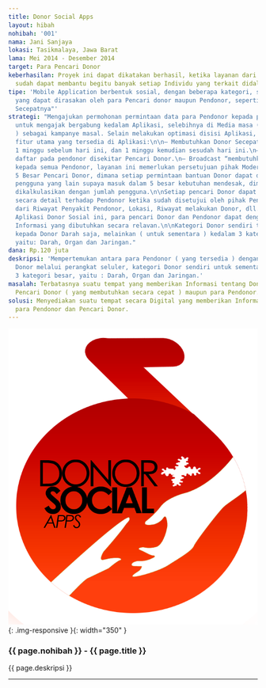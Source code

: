 ```yaml
---
title: Donor Social Apps
layout: hibah
nohibah: '001'
nama: Jani Sanjaya
lokasi: Tasikmalaya, Jawa Barat
lama: Mei 2014 - Desember 2014
target: Para Pencari Donor
keberhasilan: Proyek ini dapat dikatakan berhasil, ketika layanan dari Proyek ini
  sudah dapat membantu begitu banyak setiap Individu yang terkait didalamnya.
tipe: 'Mobile Application berbentuk sosial, dengan beberapa kategori, serta menu "penting"
  yang dapat dirasakan oleh para Pencari donor maupun Pendonor, seperti : "Butuh Donor
  Secepatnya"'
strategi: "Mengajukan permohonan permintaan data para Pendonor kepada pihak tertentu
  untuk mengajak bergabung kedalam Aplikasi, selebihnya di Media masa ( cetak & elektronik
  ) sebagai kampanye masal. Selain melakukan optimasi disisi Aplikasi, juga ada beberapa
  fitur utama yang tersedia di Aplikasi:\n\n– Membutuhkan Donor Secepatnya, terhitung
  1 minggu sebelum hari ini, dan 1 minggu kemudian sesudah hari ini.\n– Pendonor disekitar,
  daftar pada pendonor disekitar Pencari Donor.\n– Broadcast “membutuhkan donor secepatnya”
  kepada semua Pendonor, layanan ini memerlukan persetujuan pihak Moderator sistem\n–
  5 Besar Pencari Donor, dimana setiap permintaan bantuan Donor dapat di “Up” oleh
  pengguna yang lain supaya masuk dalam 5 besar kebutuhan mendesak, dimana perhitungan
  dikalkulasikan dengan jumlah pengguna.\n\nSetiap pencari Donor dapat melihat informasi
  secara detail terhadap Pendonor ketika sudah disetujui oleh pihak Pendonor, mulai
  dari Riwayat Penyakit Pendonor, Lokasi, Riwayat melakukan Donor, dll.\n\nDengan adanya
  Aplikasi Donor Sosial ini, para pencari Donor dan Pendonor dapat dengan mudah mendapatkan
  Informasi yang dibutuhkan secara relavan.\n\nKategori Donor sendiri tidak hanya diperuntukan
  kepada Donor Darah saja, melainkan ( untuk sementara ) kedalam 3 kategori besar,
  yaitu: Darah, Organ dan Jaringan."
dana: Rp.120 juta
deskripsi: 'Mempertemukan antara para Pendonor ( yang tersedia ) dengan para Pencari
  Donor melalui perangkat seluler, kategori Donor sendiri untuk sementara dibagi kedalam
  3 kategori besar, yaitu : Darah, Organ dan Jaringan.'
masalah: Terbatasnya suatu tempat yang memberikan Informasi tentang Donor, baik untuk
  Pencari Donor ( yang membutuhkan secara cepat ) maupun para Pendonor.
solusi: Menyediakan suatu tempat secara Digital yang memberikan Informasi mengenai
  para Pendonor dan Pencari Donor.
---
```


![001](/static/img/hibah/001.png){: .img-responsive }{: width="350" }

### {{ page.nohibah }} - {{ page.title }}

{{ page.deskripsi }}

---

